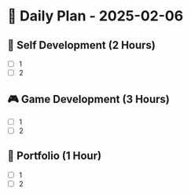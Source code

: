 
# 📅 Daily Plan - 2025-02-06

## 🚀 Self Development (2 Hours)
- [ ] 1
- [ ] 2

## 🎮 Game Development (3 Hours)
- [ ] 1
- [ ] 2

## 💼 Portfolio (1 Hour)
- [ ] 1
- [ ] 2
